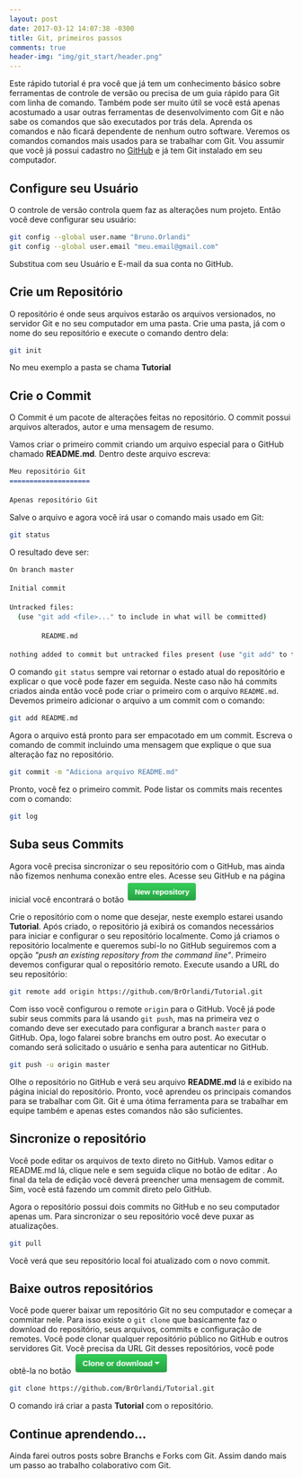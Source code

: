 ```yaml
---
layout: post
date: 2017-03-12 14:07:38 -0300
title: Git, primeiros passos
comments: true
header-img: "img/git_start/header.png"
---
```


Este rápido tutorial é pra você que já tem um conhecimento básico sobre ferramentas de controle de versão ou precisa de um guia rápido para Git com linha de comando.
Também pode ser muito útil se você está apenas acostumado a usar outras ferramentas de desenvolvimento com Git e não sabe os comandos que são executados por trás dela. Aprenda os comandos e não ficará dependente de nenhum outro software.
Veremos os comandos comandos mais usados para se trabalhar com Git. Vou assumir que você já possui cadastro no [GitHub](https://github.com/) e já tem Git instalado em seu computador.

## Configure seu Usuário

O controle de versão controla quem faz as alterações num projeto. Então você deve configurar seu usuário:

```sh
git config --global user.name "Bruno.Orlandi"
git config --global user.email "meu.email@gmail.com"
```

Substitua com seu Usuário e E-mail da sua conta no GitHub. 

## Crie um Repositório

O repositório é onde seus arquivos estarão os arquivos versionados, no servidor Git e no seu computador em uma pasta.
Crie uma pasta, já com o nome do seu repositório e execute o comando dentro dela:

```sh
git init
```
No meu exemplo a pasta se chama **Tutorial**

## Crie o Commit

O Commit é um pacote de alterações feitas no repositório. O commit possui arquivos alterados, autor e uma mensagem de resumo.

Vamos criar o primeiro commit criando um arquivo especial para o GitHub chamado **README.md**. Dentro deste arquivo escreva:

```markdown
Meu repositório Git
====================

Apenas repositório Git

```

Salve o arquivo e agora você irá usar o comando mais usado em Git:

```sh
git status
```

O resultado deve ser:

```sh
On branch master

Initial commit

Untracked files:
  (use "git add <file>..." to include in what will be committed)

        README.md

nothing added to commit but untracked files present (use "git add" to track)
```

O comando `git status` sempre vai retornar o estado atual do repositório e explicar o que você pode fazer em seguida. 
Neste caso não há commits criados ainda então você pode criar o primeiro com o arquivo `README.md`.
Devemos primeiro adicionar o arquivo a um commit com o comando:

```sh
git add README.md
```

Agora o arquivo está pronto para ser empacotado em um commit.
Escreva o comando de commit incluindo uma mensagem que explique o que sua alteração faz no repositório.

```sh
git commit -m "Adiciona arquivo README.md"
```

Pronto, você fez o primeiro commit. Pode listar os commits mais recentes com o comando:

```sh
git log
```

## Suba seus Commits

Agora você precisa sincronizar o seu repositório com o GitHub, mas ainda não fizemos nenhuma conexão entre eles.
Acesse seu GitHub e na página inicial você encontrará o botão <img src="/img/git_start/newrepo.png" class="inline" width="130px"/>

Crie o repositório com o nome que desejar, neste exemplo estarei usando **Tutorial**.
Após criado, o repositório já exibirá os comandos necessários para iniciar e configurar o seu repositório localmente.
Como já criamos o repositório localmente e queremos subí-lo no GitHub seguiremos com a opção *"push an existing repository from the command line"*.
Primeiro devemos configurar qual o repositório remoto. Execute usando a URL do seu repositório:

```sh
git remote add origin https://github.com/BrOrlandi/Tutorial.git
```
Com isso você configurou o remote `origin` para o GitHub. Você já pode subir seus commits para lá usando `git push`, mas na primeira vez o comando deve ser executado para configurar a branch `master` para o GitHub. Opa, logo falarei sobre branchs em outro post. Ao executar o comando será solicitado o usuário e senha para autenticar no GitHub.

```sh
git push -u origin master
```

Olhe o repositório no GitHub e verá seu arquivo **README.md** lá e exibido na página inicial do repositório.
Pronto, você aprendeu os principais comandos para se trabalhar com Git. Git é uma ótima ferramenta para se trabalhar em equipe também e apenas estes comandos não são suficientes.

## Sincronize o repositório

Você pode editar os arquivos de texto direto no GitHub. Vamos editar o README.md lá, clique nele e sem seguida clique no botão de editar <i class="fa fa-pencil"></i>.
Ao final da tela de edição você deverá preencher uma mensagem de commit. Sim, você está fazendo um commit direto pelo GitHub.

Agora o repositório possui dois commits no GitHub e no seu computador apenas um. Para sincronizar o seu repositório você deve puxar as atualizações.

```sh
git pull
```
Você verá que seu repositório local foi atualizado com o novo commit.

## Baixe outros repositórios

Você pode querer baixar um repositório Git no seu computador e começar a commitar nele. Para isso existe o `git clone` que basicamente faz o download do repositório, seus arquivos, commits e configuração de remotes. Você pode clonar qualquer repositório público no GitHub e outros servidores Git. Você precisa da URL Git desses repositórios, você pode obtê-la no botão <img src="/img/git_start/clone.png" class="inline" width="170px"/>

```sh
git clone https://github.com/BrOrlandi/Tutorial.git
```

O comando irá criar a pasta **Tutorial** com o repositório.

## Continue aprendendo...

Ainda farei outros posts sobre Branchs e Forks com Git. 
Assim dando mais um passo ao trabalho colaborativo com Git.